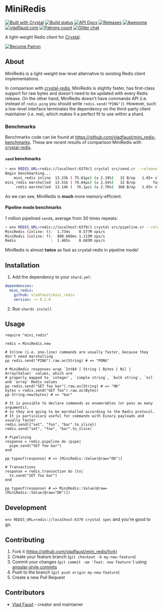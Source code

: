 # MiniRedis

[![Built with Crystal](https://img.shields.io/badge/built%20with-crystal-000000.svg?style=flat-square)](https://crystal-lang.org/)
[![Build status](https://img.shields.io/travis/com/vladfaust/mini_redis/master.svg?style=flat-square)](https://travis-ci.com/vladfaust/mini_redis)
[![API Docs](https://img.shields.io/badge/api_docs-online-brightgreen.svg?style=flat-square)](https://github.vladfaust.com/mini_redis)
[![Releases](https://img.shields.io/github/release/vladfaust/mini_redis.svg?style=flat-square)](https://github.com/vladfaust/mini_redis/releases)
[![Awesome](https://awesome.re/badge-flat2.svg)](https://github.com/veelenga/awesome-crystal)
[![vladfaust.com](https://img.shields.io/badge/style-.com-lightgrey.svg?longCache=true&style=flat-square&label=vladfaust&colorB=0a83d8)](https://vladfaust.com)
[![Patrons count](https://img.shields.io/badge/dynamic/json.svg?label=patrons&url=https://www.patreon.com/api/user/11296360&query=$.included[0].attributes.patron_count&style=flat-square&colorB=red&maxAge=86400)](https://www.patreon.com/vladfaust)
[![Gitter chat](https://img.shields.io/badge/chat%20on-gitter-green.svg?colorB=ED1965&logo=gitter&style=flat-square)](https://gitter.im/vladfaust/Lobby)

A light-weight Redis client for [Crystal](https://crystal-lang.org/).

[![Become Patron](https://vladfaust.com/img/patreon-small.svg)](https://www.patreon.com/vladfaust)

## About

MiniRedis is a light-weight low-level alternative to existing Redis client implementations.

In comparison with [crystal-redis](https://github.com/stefanwille/crystal-redis), MiniRedis is slightly faster, has first-class support for raw bytes and doesn't need to be updated with every Redis release. On the other hand, MiniRedis doesn't have commands API (i.e. instead of `redis.ping` you should write `redis.send("PING")`). However, such a low-level interface terminates the dependency on the third-party client maintainer (i.e. me), which makes it a perfect fit to use within a shard.

### Benchmarks

Benchmarks code can be found at <https://github.com/vladfaust/mini_redis-benchmarks>.
These are recent results of comparison MiniRedis with [crystal-redis](https://github.com/stefanwille/crystal-redis).

#### `send` benchmarks

```sh
> env REDIS_URL=redis://localhost:6379/1 crystal src/send.cr --release
Begin benchmarking...
    mini_redis inline  13.23k ( 75.61µs) (± 2.19%)   32 B/op   1.02× slower
mini_redis marshalled  13.51k ( 74.04µs) (± 2.54%)   32 B/op        fastest
     redis marshalled  13.14k (  76.1µs) (± 2.76%)  368 B/op   1.03× slower
```

As we can see, MiniRedis is **much** more memory-efficient.

#### Pipeline mode benchmarks

1 million pipelined `send`s, average from 30 times repeats:

```sh
> env REDIS_URL=redis://localhost:6379/1 crystal src/pipeline.cr --release
MiniRedis (inline: t):  1.734s    0.577M ops/s
MiniRedis (inline: f):  898.669ms 1.113M ops/s
Redis                :  1.465s    0.683M ops/s
```

MiniRedis is almost **twice** as fast as crystal-redis in pipeline mode!

## Installation

1. Add the dependency to your `shard.yml`:

```yaml
dependencies:
  mini_redis:
    github: vladfaust/mini_redis
    version: ~> 0.2.0
```

2. Run `shards install`

## Usage

```crystal
require "mini_redis"

redis = MiniRedis.new

# Inline (i.e. one-line) commands are usually faster, because they don't need marshalling
pp redis.send("PING").raw.as(String) # => "PONG"

# MiniRedis responses wrap `Int64 | String | Bytes | Nil | Array(Value)` values, which are
# properly mapped to `integer`, `simple string`, `bulk string`, `nil` and `array` Redis values
pp redis.send("SET foo bar").raw.as(String) # => "OK"
bytes = redis.send("GET foo").raw.as(Bytes)
pp String.new(bytes) # => "bar"

# It is possible to declare commands as enumerables (or pass as many arguments),
# so they are going to be marshalled according to the Redis protocol.
# It is particulary useful for commands with binary payloads and usually faster
redis.send({"set", "foo", "bar".to_slice})
redis.send("set", "foo", "bar".to_slice)

# Pipelining
response = redis.pipeline do |pipe|
  pipe.send("SET foo bar")
end

pp typeof(response) # => [MiniRedis::Value(@raw="OK")]

# Transactions
response = redis.transaction do |tx|
  tx.send("SET foo bar")
end

pp typeof(response) # => MiniRedis::Value(@raw=[MiniRedis::Value(@raw="OK")])
```

## Development

`env REDIS_URL=redis://localhost:6379 crystal spec` and you're good to go.

## Contributing

1. Fork it (<https://github.com/vladfaust/mini_redis/fork>)
2. Create your feature branch (`git checkout -b my-new-feature`)
3. Commit your changes (`git commit -am 'feat: new feature'`) using [angular-style commits](https://docs.onyxframework.org/contributing/commit-style)
4. Push to the branch (`git push origin my-new-feature`)
5. Create a new Pull Request

## Contributors

- [Vlad Faust](https://github.com/vladfaust) - creator and maintainer
